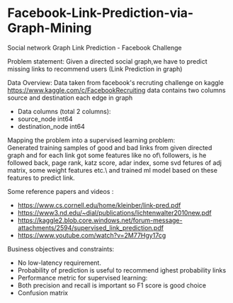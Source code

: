 # Facebook-Link-Prediction-via-Graph-Mining
Social network Graph Link Prediction - Facebook Challenge

Problem statement:
Given a directed social graph,we have to predict missing links to recommend users (Link Prediction in graph)


Data Overview:
Data taken from facebook's recruting challenge on kaggle https://www.kaggle.com/c/FacebookRecruiting
data contains two columns source and destination each edge in graph
- Data columns (total 2 columns):  
- source_node         int64  
- destination_node    int64  


Mapping the problem into a supervised learning problem:\
Generated training samples of good and bad links from given directed graph and for each link got some features like no of\ followers, is he followed back, page rank, katz score, adar index, some svd fetures of adj matrix, some weight features etc.\ and trained ml model based on these features to predict link.

Some reference papers and videos :
- https://www.cs.cornell.edu/home/kleinber/link-pred.pdf
- https://www3.nd.edu/~dial/publications/lichtenwalter2010new.pdf
- https://kaggle2.blob.core.windows.net/forum-message-attachments/2594/supervised_link_prediction.pdf
- https://www.youtube.com/watch?v=2M77Hgy17cg

Business objectives and constraints:
- No low-latency requirement.
- Probability of prediction is useful to recommend ighest probability links
- Performance metric for supervised learning:
- Both precision and recall is important so F1 score is good choice
- Confusion matrix
